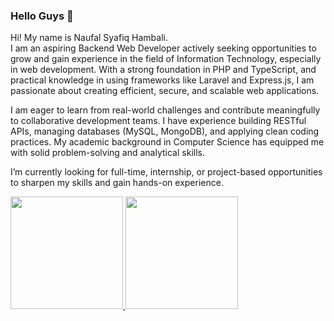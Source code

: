 ### Hello Guys 👋

Hi! My name is Naufal Syafiq Hambali.\
I am an aspiring Backend Web Developer actively seeking opportunities to grow and gain experience in the field of Information Technology, especially in web development. With a strong foundation in PHP and TypeScript, and practical knowledge in using frameworks like Laravel and Express.js, I am passionate about creating efficient, secure, and scalable web applications.

I am eager to learn from real-world challenges and contribute meaningfully to collaborative development teams. I have experience building RESTful APIs, managing databases (MySQL, MongoDB), and applying clean coding practices. My academic background in Computer Science has equipped me with solid problem-solving and analytical skills.

I’m currently looking for full-time, internship, or project-based opportunities to sharpen my skills and gain hands-on experience.

<p align="left">
<a href="https://github.com/naufalhambali65">
  <img height="180em" src="https://github-readme-stats-eight-theta.vercel.app/api?username=naufalhambali65&show_icons=true&theme=algolia&include_all_commits=true&count_private=true"/>
  <img height="180em" src="https://github-readme-stats-eight-theta.vercel.app/api/top-langs/?username=naufalhambali65&layout=compact&langs_count=8&theme=algolia"/>
</a>
</p>



<!--
**naufalhambali65/naufalhambali65** is a ✨ _special_ ✨ repository because its `README.md` (this file) appears on your GitHub profile.

Here are some ideas to get you started:

- 🔭 I’m currently working on ...
- 🌱 I’m currently learning ...
- 👯 I’m looking to collaborate on ...
- 🤔 I’m looking for help with ...
- 💬 Ask me about ...
- 📫 How to reach me: ...
- 😄 Pronouns: ...
- ⚡ Fun fact: ...
-->

